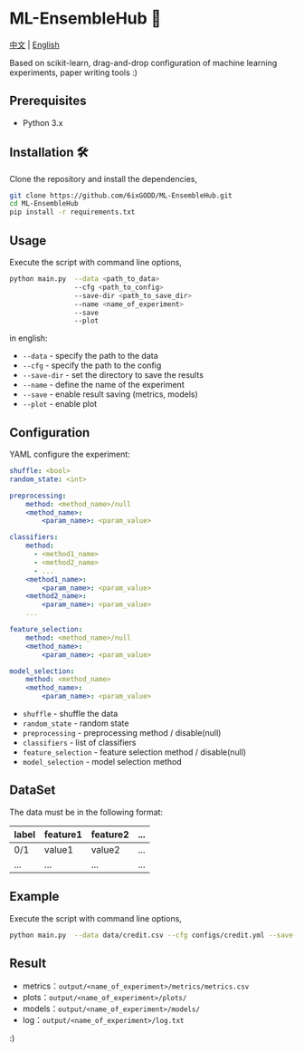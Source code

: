 # ML-EnsembleHub 🚀
[中文](README.md) | [English](README.en.md)

Based on scikit-learn, drag-and-drop configuration of machine learning experiments, paper writing tools :)


## Prerequisites
- Python 3.x

## Installation 🛠
Clone the repository and install the dependencies,

```bash
git clone https://github.com/6ixGODD/ML-EnsembleHub.git
cd ML-EnsembleHub
pip install -r requirements.txt
```

## Usage
Execute the script with command line options,

```bash
python main.py  --data <path_to_data> 
                --cfg <path_to_config> 
                --save-dir <path_to_save_dir> 
                --name <name_of_experiment> 
                --save 
                --plot
```
in english:
- `--data` - specify the path to the data
- `--cfg` - specify the path to the config
- `--save-dir` - set the directory to save the results
- `--name` - define the name of the experiment
- `--save` - enable result saving (metrics, models)
- `--plot` - enable plot

## Configuration
YAML configure the experiment:

```yaml
shuffle: <bool>
random_state: <int>

preprocessing:
    method: <method_name>/null
    <method_name>:
        <param_name>: <param_value>

classifiers:
    method: 
      - <method1_name>
      - <method2_name>
      - ...
    <method1_name>:
        <param_name>: <param_value>
    <method2_name>:
        <param_name>: <param_value>
    ...

feature_selection:
    method: <method_name>/null
    <method_name>:
        <param_name>: <param_value>

model_selection:
    method: <method_name>
    <method_name>:
        <param_name>: <param_value>
```

- `shuffle` - shuffle the data
- `random_state` - random state
- `preprocessing` - preprocessing method / disable(null)
- `classifiers` - list of classifiers
- `feature_selection` - feature selection method / disable(null)
- `model_selection` - model selection method

## DataSet
The data must be in the following format:

| label | feature1 | feature2 | ... |
|-------|----------|----------|-----|
| 0/1   | value1   | value2   | ... |
| ...   | ...      | ...      | ... |

## Example
Execute the script with command line options,

```bash
python main.py  --data data/credit.csv --cfg configs/credit.yml --save-dir output --name credit --save --plot
```

## Result
- metrics：`output/<name_of_experiment>/metrics/metrics.csv`
- plots：`output/<name_of_experiment>/plots/`    
- models：`output/<name_of_experiment>/models/`
- log：`output/<name_of_experiment>/log.txt`

:)
